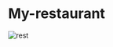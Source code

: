 # My-restaurant
 
![rest](https://user-images.githubusercontent.com/97835837/150152356-2e4d2d80-162d-42e8-8fbd-0a1e7a831d35.PNG)

